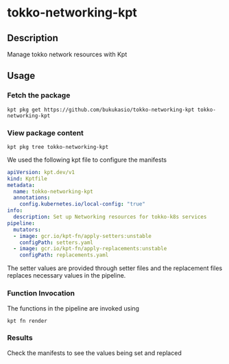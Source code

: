 # tokko-networking-kpt

## Description

Manage tokko network resources with Kpt

## Usage

### Fetch the package
`kpt pkg get https://github.com/bukukasio/tokko-networking-kpt tokko-networking-kpt`

### View package content
`kpt pkg tree tokko-networking-kpt`


We used the following kpt file to configure the manifests

```yaml
apiVersion: kpt.dev/v1
kind: Kptfile
metadata:
  name: tokko-networking-kpt
  annotations:
    config.kubernetes.io/local-config: "true"
info:
  description: Set up Networking resources for tokko-k8s services
pipeline:
  mutators:
  - image: gcr.io/kpt-fn/apply-setters:unstable
    configPath: setters.yaml
  - image: gcr.io/kpt-fn/apply-replacements:unstable
    configPath: replacements.yaml
```

The setter values are provided through setter files and the replacement files replaces necessary values in the pipeline.

### Function Invocation

The functions in the pipeline are invoked using

`kpt fn render`

### Results

Check the manifests to see the values being set and replaced
